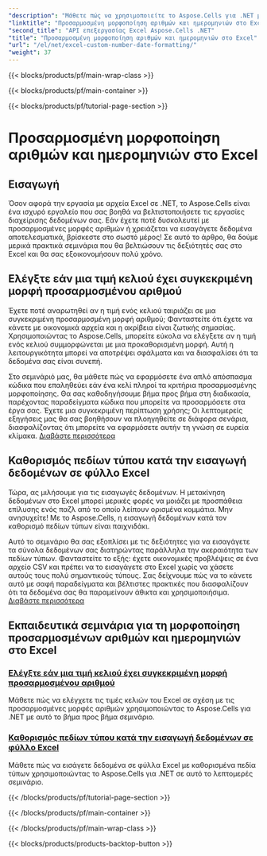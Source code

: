 ```yaml
---
"description": "Μάθετε πώς να χρησιμοποιείτε το Aspose.Cells για .NET με τα ολοκληρωμένα εκπαιδευτικά μας σεμινάρια σχετικά με την προσαρμοσμένη μορφοποίηση αριθμών και ημερομηνιών. Βελτιστοποιήστε τις δεξιότητές σας στο Excel."
"linktitle": "Προσαρμοσμένη μορφοποίηση αριθμών και ημερομηνιών στο Excel"
"second_title": "API επεξεργασίας Excel Aspose.Cells .NET"
"title": "Προσαρμοσμένη μορφοποίηση αριθμών και ημερομηνιών στο Excel"
"url": "/el/net/excel-custom-number-date-formatting/"
"weight": 37
---
```


{{< blocks/products/pf/main-wrap-class >}}

{{< blocks/products/pf/main-container >}}

{{< blocks/products/pf/tutorial-page-section >}}

# Προσαρμοσμένη μορφοποίηση αριθμών και ημερομηνιών στο Excel

## Εισαγωγή

Όσον αφορά την εργασία με αρχεία Excel σε .NET, το Aspose.Cells είναι ένα ισχυρό εργαλείο που σας βοηθά να βελτιστοποιήσετε τις εργασίες διαχείρισης δεδομένων σας. Εάν έχετε ποτέ δυσκολευτεί με προσαρμοσμένες μορφές αριθμών ή χρειάζεται να εισαγάγετε δεδομένα αποτελεσματικά, βρίσκεστε στο σωστό μέρος! Σε αυτό το άρθρο, θα δούμε μερικά πρακτικά σεμινάρια που θα βελτιώσουν τις δεξιότητές σας στο Excel και θα σας εξοικονομήσουν πολύ χρόνο.

## Ελέγξτε εάν μια τιμή κελιού έχει συγκεκριμένη μορφή προσαρμοσμένου αριθμού

Έχετε ποτέ αναρωτηθεί αν η τιμή ενός κελιού ταιριάζει σε μια συγκεκριμένη προσαρμοσμένη μορφή αριθμού; Φανταστείτε ότι έχετε να κάνετε με οικονομικά αρχεία και η ακρίβεια είναι ζωτικής σημασίας. Χρησιμοποιώντας το Aspose.Cells, μπορείτε εύκολα να ελέγξετε αν η τιμή ενός κελιού συμμορφώνεται με μια προκαθορισμένη μορφή. Αυτή η λειτουργικότητα μπορεί να αποτρέψει σφάλματα και να διασφαλίσει ότι τα δεδομένα σας είναι συνεπή. 

Στο σεμινάριό μας, θα μάθετε πώς να εφαρμόσετε ένα απλό απόσπασμα κώδικα που επαληθεύει εάν ένα κελί πληροί τα κριτήρια προσαρμοσμένης μορφοποίησης. Θα σας καθοδηγήσουμε βήμα προς βήμα στη διαδικασία, παρέχοντας παραδείγματα κώδικα που μπορείτε να προσαρμόσετε στα έργα σας. Έχετε μια συγκεκριμένη περίπτωση χρήσης; Οι λεπτομερείς εξηγήσεις μας θα σας βοηθήσουν να πλοηγηθείτε σε διάφορα σενάρια, διασφαλίζοντας ότι μπορείτε να εφαρμόσετε αυτήν τη γνώση σε ευρεία κλίμακα. [Διαβάστε περισσότερα](./check-if-a-cell-value-is-in-a-specific-custom-number-format/)

## Καθορισμός πεδίων τύπου κατά την εισαγωγή δεδομένων σε φύλλο Excel

Τώρα, ας μιλήσουμε για τις εισαγωγές δεδομένων. Η μετακίνηση δεδομένων στο Excel μπορεί μερικές φορές να μοιάζει με προσπάθεια επίλυσης ενός παζλ από το οποίο λείπουν ορισμένα κομμάτια. Μην ανησυχείτε! Με το Aspose.Cells, η εισαγωγή δεδομένων κατά τον καθορισμό πεδίων τύπων είναι παιχνιδάκι.

Αυτό το σεμινάριο θα σας εξοπλίσει με τις δεξιότητες για να εισαγάγετε τα σύνολα δεδομένων σας διατηρώντας παράλληλα την ακεραιότητα των πεδίων τύπων. Φανταστείτε το εξής: έχετε οικονομικές προβλέψεις σε ένα αρχείο CSV και πρέπει να το εισαγάγετε στο Excel χωρίς να χάσετε αυτούς τους πολύ σημαντικούς τύπους. Σας δείχνουμε πώς να το κάνετε αυτό με σαφή παραδείγματα και βέλτιστες πρακτικές που διασφαλίζουν ότι τα δεδομένα σας θα παραμείνουν άθικτα και χρησιμοποιήσιμα. [Διαβάστε περισσότερα](./specify-formula-fields-while-importing-data-to-worksheet-in-excel/)

## Εκπαιδευτικά σεμινάρια για τη μορφοποίηση προσαρμοσμένων αριθμών και ημερομηνιών στο Excel
### [Ελέγξτε εάν μια τιμή κελιού έχει συγκεκριμένη μορφή προσαρμοσμένου αριθμού](./check-if-a-cell-value-is-in-a-specific-custom-number-format/)
Μάθετε πώς να ελέγχετε τις τιμές κελιών του Excel σε σχέση με τις προσαρμοσμένες μορφές αριθμών χρησιμοποιώντας το Aspose.Cells για .NET με αυτό το βήμα προς βήμα σεμινάριο.
### [Καθορισμός πεδίων τύπου κατά την εισαγωγή δεδομένων σε φύλλο Excel](./specify-formula-fields-while-importing-data-to-worksheet-in-excel/)
Μάθετε πώς να εισάγετε δεδομένα σε φύλλα Excel με καθορισμένα πεδία τύπων χρησιμοποιώντας το Aspose.Cells για .NET σε αυτό το λεπτομερές σεμινάριο.

{{< /blocks/products/pf/tutorial-page-section >}}

{{< /blocks/products/pf/main-container >}}

{{< /blocks/products/pf/main-wrap-class >}}

{{< blocks/products/products-backtop-button >}}